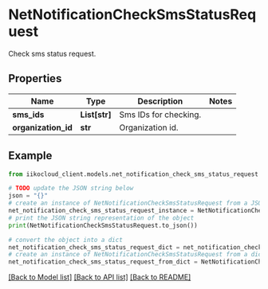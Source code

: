 # NetNotificationCheckSmsStatusRequest

Check sms status request.

## Properties

Name | Type | Description | Notes
------------ | ------------- | ------------- | -------------
**sms_ids** | **List[str]** | Sms IDs for checking. | 
**organization_id** | **str** | Organization id. | 

## Example

```python
from iikocloud_client.models.net_notification_check_sms_status_request import NetNotificationCheckSmsStatusRequest

# TODO update the JSON string below
json = "{}"
# create an instance of NetNotificationCheckSmsStatusRequest from a JSON string
net_notification_check_sms_status_request_instance = NetNotificationCheckSmsStatusRequest.from_json(json)
# print the JSON string representation of the object
print(NetNotificationCheckSmsStatusRequest.to_json())

# convert the object into a dict
net_notification_check_sms_status_request_dict = net_notification_check_sms_status_request_instance.to_dict()
# create an instance of NetNotificationCheckSmsStatusRequest from a dict
net_notification_check_sms_status_request_from_dict = NetNotificationCheckSmsStatusRequest.from_dict(net_notification_check_sms_status_request_dict)
```
[[Back to Model list]](../README.md#documentation-for-models) [[Back to API list]](../README.md#documentation-for-api-endpoints) [[Back to README]](../README.md)



